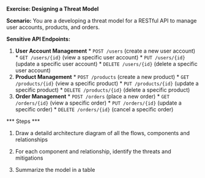 
**Exercise: Designing a Threat Model**

**Scenario:** You are a developing a threat model for a RESTful API to manage user accounts, products, and orders.

**Sensitive API Endpoints:**

1. **User Account Management**
        * `POST /users` (create a new user account)
        * `GET /users/{id}` (view a specific user account)
        * `PUT /users/{id}` (update a specific user account)
        * `DELETE /users/{id}` (delete a specific user account)
2. **Product Management**
        * `POST /products` (create a new product)
        * `GET /products/{id}` (view a specific product)
        * `PUT /products/{id}` (update a specific product)
        * `DELETE /products/{id}` (delete a specific product)
3. **Order Management**
        * `POST /orders` (place a new order)
        * `GET /orders/{id}` (view a specific order)
        * `PUT /orders/{id}` (update a specific order)
        * `DELETE /orders/{id}` (cancel a specific order)

*** Steps ***

1. Draw a detaild architecture diagram of all the flows, components and relationships

2. For each component and relationship, identify the threats and mitigations

3. Summarize the model in a table 
